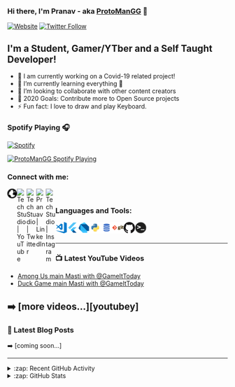 ### Hi there, I'm Pranav - aka [ProtoManGG][website] 👋

[![Website](https://img.shields.io/website?label=ProtoManGG&style=for-the-badge&url=https%3A%2F%2Fcodestackr.com)](https://github.com/ProtoManGG)
[![Twitter Follow](https://img.shields.io/twitter/follow/Tech_Studio_?color=1DA1f2&logo=Twitter&style=for-the-badge)](https://twitter.com/intent/follow?original_referer=https%3A%2F%2Fgithub.com%2FProtoManGG&screen_name=ProtoManGG)

## I'm a Student, Gamer/YTber and a Self Taught Developer!

<!-- - 🔭 I am currently working on a Covid-19 related project: [Become A VS Code SuperHero!][course]! -->

- 🔭 I am currently working on a Covid-19 related project!
- 🌱 I’m currently learning everything 🤣
- 👯 I’m looking to collaborate with other content creators
- 🥅 2020 Goals: Contribute more to Open Source projects
- ⚡ Fun fact: I love to draw and play Keyboard.

### Spotify Playing 🎧

[![Spotify](https://novatorem-rho-eight.vercel.app/api/spotify)](https://open.spotify.com/user/poplipopatpotty)

[<img src="https://novatorem-rho-eight.vercel.app/api/spotify" alt="ProtoManGG Spotify Playing" width="350" />](https://open.spotify.com/user/poplipopatpotty)

### Connect with me:

[<img align="left" alt="Github Profile" width="22px" src="https://raw.githubusercontent.com/iconic/open-iconic/master/svg/globe.svg" />][website]
[<img align="left" alt="TechStudio | YouTube" width="22px" src="https://cdn.jsdelivr.net/npm/simple-icons@v3/icons/youtube.svg" />][youtube]
[<img align="left" alt="TechStudio | Twitter" width="22px" src="https://cdn.jsdelivr.net/npm/simple-icons@v3/icons/twitter.svg" />][twitter]
[<img align="left" alt="Pranav | LinkedIn" width="22px" src="https://cdn.jsdelivr.net/npm/simple-icons@v3/icons/linkedin.svg" />][linkedin]
[<img align="left" alt="TechStudio | Instagram" width="22px" src="https://cdn.jsdelivr.net/npm/simple-icons@v3/icons/instagram.svg" />][instagram]

<br />

### Languages and Tools:

<img align="left" alt="Visual Studio Code" width="26px" src="https://raw.githubusercontent.com/github/explore/80688e429a7d4ef2fca1e82350fe8e3517d3494d/topics/visual-studio-code/visual-studio-code.png" />
<img align="left" alt="Flutter" width="26px" src="https://raw.githubusercontent.com/github/explore/80688e429a7d4ef2fca1e82350fe8e3517d3494d/topics/flutter/flutter.png" />
<img align="left" alt="Dart" width="26px" src="https://raw.githubusercontent.com/github/explore/80688e429a7d4ef2fca1e82350fe8e3517d3494d/topics/dart/dart.png" />
<img align="left" alt="Python" width="26px" src="https://raw.githubusercontent.com/github/explore/80688e429a7d4ef2fca1e82350fe8e3517d3494d/topics/python/python.png" />
<img align="left" alt="SQL" width="26px" src="https://raw.githubusercontent.com/github/explore/80688e429a7d4ef2fca1e82350fe8e3517d3494d/topics/sql/sql.png" />
<img align="left" alt="Git" width="26px" src="https://raw.githubusercontent.com/github/explore/80688e429a7d4ef2fca1e82350fe8e3517d3494d/topics/git/git.png" />
<img align="left" alt="GitHub" width="26px" src="https://raw.githubusercontent.com/github/explore/78df643247d429f6cc873026c0622819ad797942/topics/github/github.png" />
<img align="left" alt="Terminal" width="26px" src="https://raw.githubusercontent.com/github/explore/80688e429a7d4ef2fca1e82350fe8e3517d3494d/topics/terminal/terminal.png" />
<br />
<br />

---

### 📺 Latest YouTube Videos

<!-- YOUTUBE:START -->
- [Among Us main Masti with @GameItToday](https://www.youtube.com/watch?v=AmBkWhOvQo8)
- [Duck Game main Masti with @GameItToday](https://www.youtube.com/watch?v=ro34lx-yQIY)
<!-- YOUTUBE:END -->

## ➡️ [more videos...][youtubey]

### 📕 Latest Blog Posts

➡️ [coming soon...]

<!-- BLOG-POST-LIST:START -->
<!-- BLOG-POST-LIST:END -->

<!-- ➡️ [more blog posts...](https://codestackr.com) -->

---

<details>
  <summary>:zap: Recent GitHub Activity</summary>

<!--START_SECTION:activity-->

1. 💪 Opened PR [#7](https://github.com/iamSahdeep/minesweeper_flutter/pull/7) in [iamSahdeep/minesweeper_flutter](https://github.com/iamSahdeep/minesweeper_flutter)
2. 💪 Opened PR [#6](https://github.com/iamSahdeep/minesweeper_flutter/pull/6) in [iamSahdeep/minesweeper_flutter](https://github.com/iamSahdeep/minesweeper_flutter)
3. 💪 Opened PR [#4](https://github.com/iamSahdeep/minesweeper_flutter/pull/4) in [iamSahdeep/minesweeper_flutter](https://github.com/iamSahdeep/minesweeper_flutter)
4. ❗️ Opened issue [#3](https://github.com/iamSahdeep/minesweeper_flutter/issues/3) in [iamSahdeep/minesweeper_flutter](https://github.com/iamSahdeep/minesweeper_flutter)
5. ❗️ Opened issue [#2](https://github.com/iamSahdeep/minesweeper_flutter/issues/2) in [iamSahdeep/minesweeper_flutter](https://github.com/iamSahdeep/minesweeper_flutter)
<!--END_SECTION:activity-->

</details>

<details>
  <summary>:zap: GitHub Stats</summary>

  <img align="left" alt="ProtoManGG's GitHub Stats" src="https://github-readme-stats.vercel.app/api?username=ProtoManGG&show_icons=true&hide_border=true&count_private=true" />

</details>

[website]: https://github.com/ProtoManGG
[twitter]: https://twitter.com/Tech_Studio_
[youtube]: https://www.youtube.com/channel/UCqzJnxH4Nv4bxs3RkG7ZGNg/
[instagram]: https://www.instagram.com/tech_studio_007/
[linkedin]: https://www.linkedin.com/in/pranavt36/

<!-- [course]: http://vsCodeHero.com -->
<!-- [webdevplaylist]: https://www.youtube.com/playlist?list=PLkwxH9e_vrAJ0WbEsFA9W3I1W-g_BTsbt
[jsplaylist]: https://www.youtube.com/playlist?list=PLkwxH9e_vrALRJKu7wfXby3MKeflhTu6B
[cssplaylist]: https://www.youtube.com/playlist?list=PLkwxH9e_vrALSdvZuEh6gqQdmDoDIoqz4
[reactplaylist]: https://www.youtube.com/playlist?list=PLkwxH9e_vrAK4TdffpxKY3QGyHCpxFcQ0 -->
